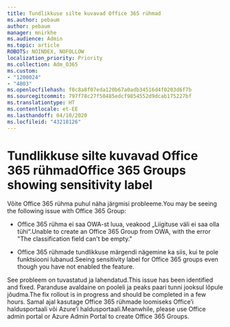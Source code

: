 ```yaml
---
title: Tundlikkuse silte kuvavad Office 365 rühmad
ms.author: pebaum
author: pebaum
manager: mnirkhe
ms.audience: Admin
ms.topic: article
ROBOTS: NOINDEX, NOFOLLOW
localization_priority: Priority
ms.collection: Adm_O365
ms.custom:
- "1200024"
- "4803"
ms.openlocfilehash: f0c8a8f07eda120b67a0adb34516d4f0203d6f7b
ms.sourcegitcommit: 797f78c27f50485edcf9854552d9dcab175227bf
ms.translationtype: HT
ms.contentlocale: et-EE
ms.lasthandoff: 04/10/2020
ms.locfileid: "43218126"
---
```

# <a name="office-365-groups-showing-sensitivity-label"></a><span data-ttu-id="59833-102">Tundlikkuse silte kuvavad Office 365 rühmad</span><span class="sxs-lookup"><span data-stu-id="59833-102">Office 365 Groups showing sensitivity label</span></span>

<span data-ttu-id="59833-103">Võite Office 365 rühma puhul näha järgmisi probleeme.</span><span class="sxs-lookup"><span data-stu-id="59833-103">You may be seeing the following issue with Office 365 Group:</span></span>

- <span data-ttu-id="59833-104">Office 365 rühma ei saa OWA-st luua, veakood „Liigituse väli ei saa olla tühi“.</span><span class="sxs-lookup"><span data-stu-id="59833-104">Unable to create an Office 365 Group from OWA, with the error "The classification field can't be empty."</span></span>

- <span data-ttu-id="59833-105">Office 365 rühmade tundlikkuse märgendi nägemine ka siis, kui te pole funktsiooni lubanud.</span><span class="sxs-lookup"><span data-stu-id="59833-105">Seeing sensitivity label for Office 365 groups even though you have not enabled the feature.</span></span>

<span data-ttu-id="59833-106">See probleem on tuvastatud ja lahendatud.</span><span class="sxs-lookup"><span data-stu-id="59833-106">This issue has been identified and fixed.</span></span> <span data-ttu-id="59833-107">Paranduse avaldaine on pooleli ja peaks paari tunni jooksul lõpule jõudma.</span><span class="sxs-lookup"><span data-stu-id="59833-107">The fix rollout is in progress and should be completed in a few hours.</span></span> <span data-ttu-id="59833-108">Samal ajal kasutage Office 365 rühmade loomiseks Office’i haldusportaali või Azure’i haldusportaali.</span><span class="sxs-lookup"><span data-stu-id="59833-108">Meanwhile, please use Office admin portal or Azure Admin Portal to create Office 365 Groups.</span></span>  
